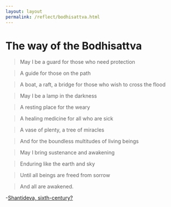 ```yaml
---
layout: layout
permalink: /reflect/bodhisattva.html
---
```


# The way of the Bodhisattva

> May I be a guard for those who need protection  

> A guide for those on the path  

> A boat, a raft, a bridge for those who wish to cross the flood  

> May I be a lamp in the darkness  

> A resting place for the weary  

> A healing medicine for all who are sick  

> A vase of plenty, a tree of miracles  

> And for the boundless multitudes of living beings  

> May I bring sustenance and awakening  

> Enduring like the earth and sky  

> Until all beings are freed from sorrow  

> And all are awakened.  

-[Shantideva, sixth-century?](https://jackkornfield.com/the-bodhisattvas-path/)
